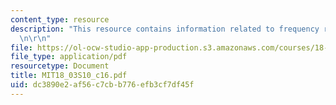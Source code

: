 ```yaml
---
content_type: resource
description: "This resource contains information related to frequency response. \r\
  \n\r\n"
file: https://ol-ocw-studio-app-production.s3.amazonaws.com/courses/18-03-differential-equations-spring-2010/dc3890e2af56c7cbb776efb3cf7df45f_MIT18_03S10_c16.pdf
file_type: application/pdf
resourcetype: Document
title: MIT18_03S10_c16.pdf
uid: dc3890e2-af56-c7cb-b776-efb3cf7df45f
---
```

